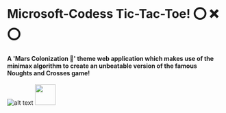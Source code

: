# Microsoft-Codess Tic-Tac-Toe! ⭕️ ❌ ⭕️  
#### A 'Mars Colonization :volcano:' theme web application which makes use of the minimax algorithm to create an unbeatable version of the famous Noughts and Crosses game!  

![alt text](https://github.com/Anima108/My-Codes/blob/master/src/Screenshot%20(2).png "Tic-Tac-Toe")
<img src="https://github.com/Anima108/My-Codes/blob/master/src/Screenshot%20(2).png" width="48">

      
